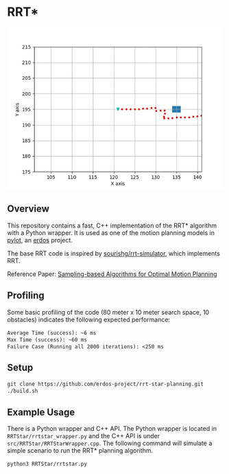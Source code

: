# RRT*
![RRT* Demo](img/rrtstar.gif)
## Overview
This repository contains a fast, C++ implementation of the RRT* algorithm 
with a Python wrapper. It is used as one of the motion planning models in 
[pylot](https://github.com/erdos-project/pylot), an [erdos](https://github.com/erdos-project) project. 

The base RRT code is inspired by [sourishg/rrt-simulator](https://github.com/sourishg/rrt-simulator), which implements RRT.

Reference Paper:
[Sampling-based Algorithms for Optimal Motion Planning](https://arxiv.org/pdf/1105.1186.pdf)
## Profiling
Some basic profiling of the code (80 meter x 10 meter search space, 10 obstacles) indicates the following expected performance:
```
Average Time (success): ~6 ms
Max Time (success): ~60 ms
Failure Case (Running all 2000 iterations): <250 ms
```

## Setup
```
git clone https://github.com/erdos-project/rrt-star-planning.git
./build.sh
```

## Example Usage
There is a Python wrapper and C++ API. The Python wrapper is located in 
`RRTStar/rrtstar_wrapper.py` and the C++ API is under 
`src/RRTStar/RRTStarWrapper.cpp`.
The following command will simulate a simple scenario to run the RRT* planning 
algorithm.
```
python3 RRTStar/rrtstar.py
```
